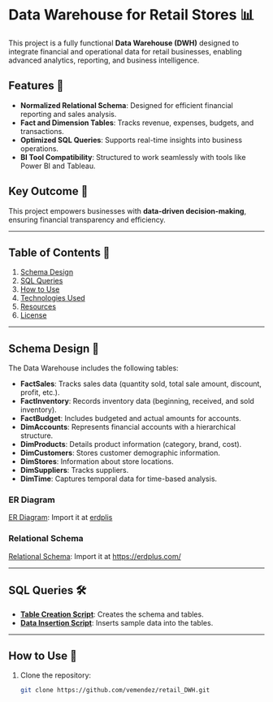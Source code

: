 # Data Warehouse for Retail Stores 📊

This project is a fully functional **Data Warehouse (DWH)** designed to integrate financial and operational data for retail businesses, enabling advanced analytics, reporting, and business intelligence.

## Features 🚀
- **Normalized Relational Schema**: Designed for efficient financial reporting and sales analysis.
- **Fact and Dimension Tables**: Tracks revenue, expenses, budgets, and transactions.
- **Optimized SQL Queries**: Supports real-time insights into business operations.
- **BI Tool Compatibility**: Structured to work seamlessly with tools like Power BI and Tableau.

## Key Outcome 🌟
This project empowers businesses with **data-driven decision-making**, ensuring financial transparency and efficiency.

---

## Table of Contents 📂
1. [Schema Design](#schema-design)
2. [SQL Queries](#sql-queries)
3. [How to Use](#how-to-use)
4. [Technologies Used](#technologies-used)
5. [Resources](#resources)
6. [License](#license)

---

## Schema Design 📐
The Data Warehouse includes the following tables:
- **FactSales**: Tracks sales data (quantity sold, total sale amount, discount, profit, etc.).
- **FactInventory**: Records inventory data (beginning, received, and sold inventory).
- **FactBudget**: Includes budgeted and actual amounts for accounts.
- **DimAccounts**: Represents financial accounts with a hierarchical structure.
- **DimProducts**: Details product information (category, brand, cost).
- **DimCustomers**: Stores customer demographic information.
- **DimStores**: Information about store locations.
- **DimSuppliers**: Tracks suppliers.
- **DimTime**: Captures temporal data for time-based analysis.

### ER Diagram
[ER Diagram](DWH_ERD.erdplus): Import it at [erdplis](https://erdplus.com/)

### Relational Schema
[Relational Schema](DWH_RELATIONAL_SCHEMA.erdplus): Import it at https://erdplus.com/

---

## SQL Queries 🛠
- **[Table Creation Script](table_creations.sql)**: Creates the schema and tables.
- **[Data Insertion Script](inserting_values.sql)**: Inserts sample data into the tables.

---

## How to Use 📝
1. Clone the repository:
   ```bash
   git clone https://github.com/vemendez/retail_DWH.git
